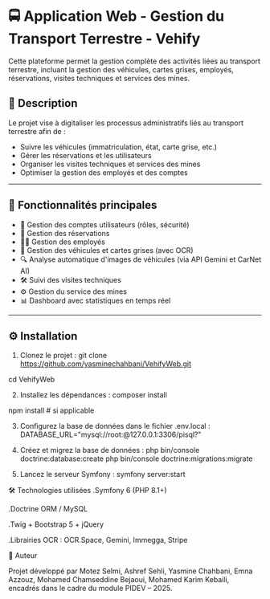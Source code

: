 # 🚍 Application Web - Gestion du Transport Terrestre - Vehify

Cette plateforme permet la gestion complète des activités liées au transport terrestre, incluant la gestion des véhicules, cartes grises, employés, réservations, visites techniques et services des mines.

## 📌 Description

Le projet vise à digitaliser les processus administratifs liés au transport terrestre afin de :
- Suivre les véhicules (immatriculation, état, carte grise, etc.)
- Gérer les réservations et les utilisateurs
- Organiser les visites techniques et services des mines
- Optimiser la gestion des employés et des comptes

---

## 🧩 Fonctionnalités principales

- 🔐 Gestion des comptes utilisateurs (rôles, sécurité)
- 📅 Gestion des réservations
- 👨‍🔧 Gestion des employés
- 🚗 Gestion des véhicules et cartes grises (avec OCR)
- 🔍 Analyse automatique d'images de véhicules (via API Gemini et CarNet AI)
- 🛠️ Suivi des visites techniques
- ⚙️ Gestion du service des mines
- 📊 Dashboard avec statistiques en temps réel

---

## ⚙️ Installation

1. Clonez le projet :
git clone https://github.com/yasminechahbani/VehifyWeb.git

cd VehifyWeb

2. Installez les dépendances :
composer install

npm install  # si applicable


3. Configurez la base de données dans le fichier .env.local :
DATABASE_URL="mysql://root:@127.0.0.1:3306/pisql?"


4. Créez et migrez la base de données :
php bin/console doctrine:database:create
php bin/console doctrine:migrations:migrate


5. Lancez le serveur Symfony :
symfony server:start



🛠 Technologies utilisées
.Symfony 6 (PHP 8.1+)

.Doctrine ORM / MySQL

.Twig + Bootstrap 5 + jQuery

.Librairies OCR : OCR.Space, Gemini, Immegga, Stripe


👤 Auteur

Projet développé par Motez Selmi, Ashref Sehli, Yasmine Chahbani, Emna Azzouz, Mohamed Chamseddine Bejaoui, Mohamed Karim Kebaili, encadrés dans le cadre du module PIDEV – 2025.
